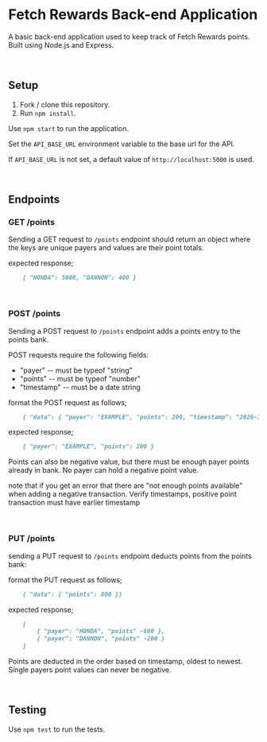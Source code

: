 # Fetch Rewards Back-end Application

A basic back-end application used to keep track of Fetch Rewards points. Built using Node.js and Express. 

&nbsp;

## Setup

1. Fork / clone this repository.
1. Run `npm install`.

Use `npm start` to run the application.

Set the `API_BASE_URL` environment variable to the base url for the API.

If `API_BASE_URL` is not set, a default value of `http://localhost:5000` is used.

&nbsp;

## Endpoints

### GET /points
Sending a GET request to `/points` endpoint should return an object where the keys are unique payers and values are their point totals.

expected response;
```md
    { "HONDA": 5000, "DANNON": 400 }
```
&nbsp;

### POST /points
Sending a POST request to `/points` endpoint adds a points entry to the points bank.

POST requests require the following fields:
- "payer" -- must be typeof "string"
- "points" -- must be typeof "number"
- "timestamp" -- must be a date string

format the POST request as follows;
```md
    { "data": { "payer": "EXAMPLE", "points": 200, "timestamp": "2020-11-02T14:00:00Z" }}
```

expected response;
```md
    { "payer": "EXAMPLE", "points": 200 }
```
Points can also be negative value, but there must be enough payer points already in bank. No payer can hold a negative point value.

note that if you get an error that there are "not enough points available" when adding a negative transaction. Verify timestamps, positive point transaction must have earlier timestamp

&nbsp;

### PUT /points
sending a PUT request to `/points` endpoint deducts points from the points bank:

format the PUT request as follows;
```md
    { "data": { "points": 800 }}
```

expected response;
```md
    [
        { "payer": "HONDA", "points" -600 },
        { "payer": "DANNON", "points" -200 }
    ]
```
Points are deducted in the order based on timestamp, oldest to newest. Single payers point values can never be negative. 

&nbsp;

## Testing
Use `npm test` to run the tests.